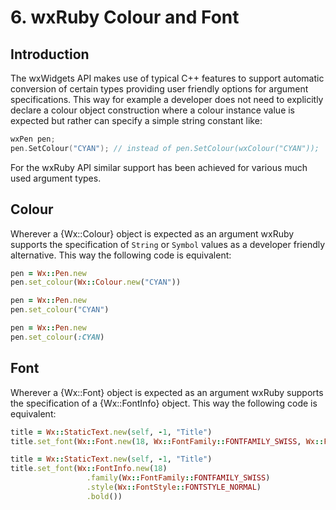 <!--
# @markup markdown
# @title 7. wxRuby Colour and Font
-->

# 6. wxRuby Colour and Font

## Introduction

The wxWidgets API makes use of typical C++ features to support automatic conversion of certain types providing
user friendly options for argument specifications. This way for example a developer does not need to explicitly
declare a colour object construction where a colour instance value is expected but rather can specify a simple string
constant like:

```C++
wxPen pen;
pen.SetColour("CYAN"); // instead of pen.SetColour(wxColour("CYAN"));
```

For the wxRuby API similar support has been achieved for various much used argument types.  

## Colour

Wherever a {Wx::Colour} object is expected as an argument wxRuby supports the specification of `String` or `Symbol`
values as a developer friendly alternative. This way the following code is equivalent:

```ruby
pen = Wx::Pen.new
pen.set_colour(Wx::Colour.new("CYAN"))

pen = Wx::Pen.new
pen.set_colour("CYAN")

pen = Wx::Pen.new
pen.set_colour(:CYAN)
```

## Font

Wherever a {Wx::Font} object is expected as an argument wxRuby supports the specification of a {Wx::FontInfo} object.
This way the following code is equivalent:

```ruby
title = Wx::StaticText.new(self, -1, "Title")
title.set_font(Wx::Font.new(18, Wx::FontFamily::FONTFAMILY_SWISS, Wx::FontStyle::FONTSTYLE_NORMAL, Wx::FontWeight::FONTWEIGHT_BOLD))

title = Wx::StaticText.new(self, -1, "Title")
title.set_font(Wx::FontInfo.new(18)
                 .family(Wx::FontFamily::FONTFAMILY_SWISS)
                 .style(Wx::FontStyle::FONTSTYLE_NORMAL)
                 .bold())
```
